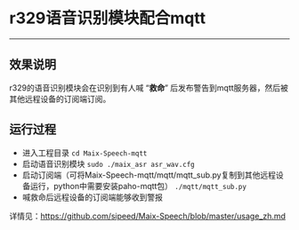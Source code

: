 # r329语音识别模块配合mqtt
---
## 效果说明
r329的语音识别模块会在识别到有人喊 “**救命**” 后发布警告到mqtt服务器，然后被其他远程设备的订阅端订阅。
## 运行过程
- 进入工程目录
  `cd Maix-Speech-mqtt`
- 启动语音识别模块
  `sudo ./maix_asr asr_wav.cfg`
- 启动订阅端（可将Maix-Speech-mqtt/mqtt/mqtt_sub.py复制到其他远程设备运行，python中需要安装paho-mqtt包）
  `./mqtt/mqtt_sub.py`
- 喊救命后远程设备的订阅端能够收到警报

详情见：https://github.com/sipeed/Maix-Speech/blob/master/usage_zh.md
